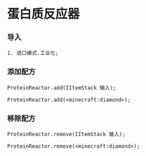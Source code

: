 # 蛋白质反应器

### 导入

```zenscript
1. 进口模式.工业化;
```

### 添加配方

```zenscript
ProteinReactor.add(IItemStack 输入);

ProteinReactor.add(<minecraft:diamond>);
```

### 移除配方

```zenscript
ProteinReactor.remove(IItemStack 输入);

ProteinReactor.remove(<minecraft:diamond>);
```